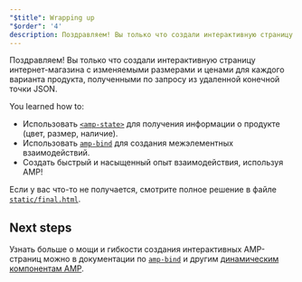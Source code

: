 ```yaml
---
"$title": Wrapping up
"$order": '4'
description: Поздравляем! Вы только что создали интерактивную страницу интернет-магазина с изменяемыми размерами и ценами для каждого варианта продукта, полученными по запросу из удаленного эндпойнта JSON.
---
```


Поздравляем! Вы только что создали интерактивную страницу интернет-магазина с изменяемыми размерами и ценами для каждого варианта продукта, полученными по запросу из удаленной конечной точки JSON.

You learned how to:

- Использовать [`<amp-state>`](../../../../documentation/components/reference/amp-bind.md#state) для получения информации о продукте (цвет, размер, наличие).
- Использовать [`amp-bind`](../../../../documentation/components/reference/amp-bind.md) для создания межэлементных взаимодействий.
- Создать быстрый и насыщенный опыт взаимодействия, используя AMP!

Если у вас что-то не получается, смотрите полное решение в файле [`static/final.html`](https://github.com/googlecodelabs/advanced-interactivity-in-amp/blob/master/static/final.html).

## Next steps

Узнать больше о мощи и гибкости создания интерактивных AMP-страниц можно в документации по [`amp-bind`](../../../../documentation/components/reference/amp-bind.md) и другим [динамическим компонентам AMP](../../../../documentation/components/index.html).
